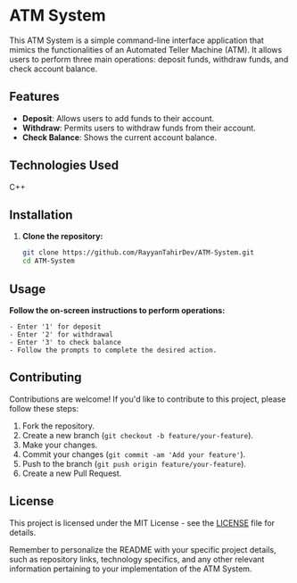 # ATM System
This ATM System is a simple command-line interface application that mimics the functionalities of an Automated Teller Machine (ATM). It allows users to perform three main operations: deposit funds, withdraw funds, and check account balance.

## Features

- **Deposit**: Allows users to add funds to their account.
- **Withdraw**: Permits users to withdraw funds from their account.
- **Check Balance**: Shows the current account balance.

## Technologies Used
C++

## Installation

1. **Clone the repository:**

    ```bash
    git clone https://github.com/RayyanTahirDev/ATM-System.git
    cd ATM-System
    ```

## Usage
  **Follow the on-screen instructions to perform operations:**

    - Enter '1' for deposit
    - Enter '2' for withdrawal
    - Enter '3' to check balance
    - Follow the prompts to complete the desired action.

## Contributing

Contributions are welcome! If you'd like to contribute to this project, please follow these steps:

1. Fork the repository.
2. Create a new branch (`git checkout -b feature/your-feature`).
3. Make your changes.
4. Commit your changes (`git commit -am 'Add your feature'`).
5. Push to the branch (`git push origin feature/your-feature`).
6. Create a new Pull Request.

## License

This project is licensed under the MIT License - see the [LICENSE](LICENSE) file for details.

Remember to personalize the README with your specific project details, such as repository links, technology specifics, and any other relevant information pertaining to your implementation of the ATM System.
